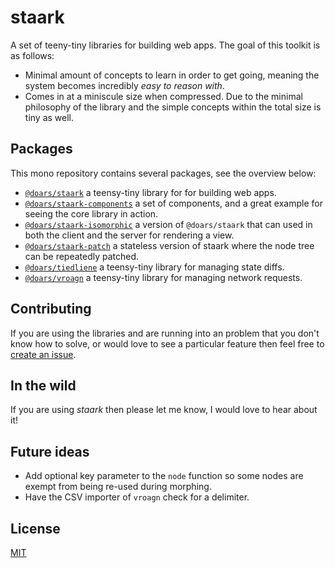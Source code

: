 # staark

A set of teeny-tiny libraries for building web apps. The goal of this toolkit is as follows:

- Minimal amount of concepts to learn in order to get going, meaning the system becomes incredibly *easy to reason with*.
- Comes in at a miniscule size when compressed. Due to the minimal philosophy of the library and the simple concepts within the total size is tiny as well.

## Packages

This mono repository contains several packages, see the overview below:

- [`@doars/staark`](https://github.com/doars/staark/tree/main/packages/staark#readme) a teensy-tiny library for for building web apps.
- [`@doars/staark-components`](https://github.com/doars/staark/tree/main/packages/staark-components#readme) a set of components, and a great example for seeing the core library in action.
- [`@doars/staark-isomorphic`](https://github.com/doars/staark/tree/main/packages/staark-isomorphic#readme) a version of `@doars/staark` that can used in both the client and the server for rendering a view.
- [`@doars/staark-patch`](https://github.com/doars/staark/tree/main/packages/staark-patch#readme) a stateless version of staark where the node tree can be repeatedly patched.
- [`@doars/tiedliene`](https://github.com/doars/staark/tree/main/packages/tiedliene#readme) a teensy-tiny library for managing state diffs.
- [`@doars/vroagn`](https://github.com/doars/staark/tree/main/packages/vroagn#readme) a teensy-tiny library for managing network requests.

## Contributing

If you are using the libraries and are running into an problem that you don't know how to solve, or would love to see a particular feature then feel free to [create an issue](https://github.com/doars/staark/issues/new/choose).

## In the wild

If you are using _staark_ then please let me know, I would love to hear about it!

## Future ideas

- Add optional key parameter to the `node` function so some nodes are exempt from being re-used during morphing.
- Have the CSV importer of `vroagn` check for a delimiter.

## License

[MIT](/LICENSE)
